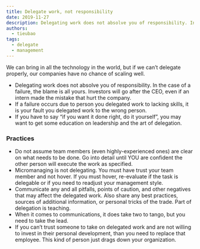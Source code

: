 ```yaml
---
title: Delegate work, not responsibility
date: 2019-11-27
description: Delegating work does not absolve you of responsibility. In the case of a failure, the blame is all yours. Investors will go after the CEO, even if an intern made the mistake that hurt the company.
authors:
  - tieubao
tags:
  - delegate
  - management
---
```


We can bring in all the technology in the world, but if we can’t delegate properly, our companies have no chance of scaling well.

- Delegating work does not absolve you of responsibility. In the case of a failure, the blame is all yours. Investors will go after the CEO, even if an intern made the mistake that hurt the company.
- If a failure occurs due to person you delegated work to lacking skills, it is your fault you delegated work to the wrong person.
- If you have to say “if you want it done right, do it yourself”, you may want to get some education on leadership and the art of delegation.

### Practices

- Do not assume team members (even highly-experienced ones) are clear on what needs to be done. Go into detail until YOU are confident the other person will execute the work as specified.
- Micromanaging is not delegating. You must have trust your team member and not hover. If you must hover, re-evaluate if the task is delegable or if you need to readjust your management style.
- Communicate any and all pitfalls, points of caution, and other negatives that may affect the delegated work. Also share any best practices, sources of additional information, or personal tricks of the trade. Part of delegation is teaching.
- When it comes to communications, it does take two to tango, but you need to take the lead.
- If you can’t trust someone to take on delegated work and are not willing to invest in their personal development, than you need to replace that employee. This kind of person just drags down your organization.
